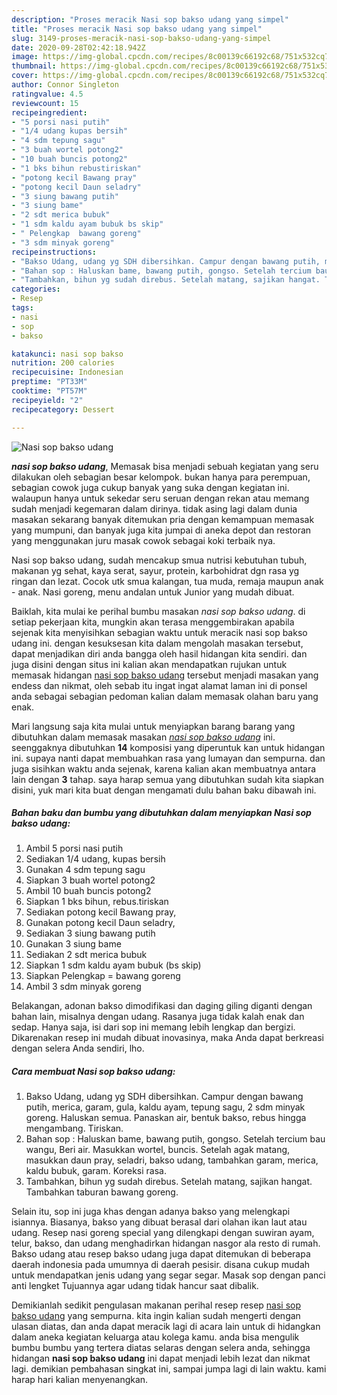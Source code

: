 ```yaml
---
description: "Proses meracik Nasi sop bakso udang yang simpel"
title: "Proses meracik Nasi sop bakso udang yang simpel"
slug: 3149-proses-meracik-nasi-sop-bakso-udang-yang-simpel
date: 2020-09-28T02:42:18.942Z
image: https://img-global.cpcdn.com/recipes/8c00139c66192c68/751x532cq70/nasi-sop-bakso-udang-foto-resep-utama.jpg
thumbnail: https://img-global.cpcdn.com/recipes/8c00139c66192c68/751x532cq70/nasi-sop-bakso-udang-foto-resep-utama.jpg
cover: https://img-global.cpcdn.com/recipes/8c00139c66192c68/751x532cq70/nasi-sop-bakso-udang-foto-resep-utama.jpg
author: Connor Singleton
ratingvalue: 4.5
reviewcount: 15
recipeingredient:
- "5 porsi nasi putih"
- "1/4 udang kupas bersih"
- "4 sdm tepung sagu"
- "3 buah wortel potong2"
- "10 buah buncis potong2"
- "1 bks bihun rebustiriskan"
- "potong kecil Bawang pray"
- "potong kecil Daun seladry"
- "3 siung bawang putih"
- "3 siung bame"
- "2 sdt merica bubuk"
- "1 sdm kaldu ayam bubuk bs skip"
- " Pelengkap  bawang goreng"
- "3 sdm minyak goreng"
recipeinstructions:
- "Bakso Udang, udang yg SDH dibersihkan. Campur dengan bawang putih, merica, garam, gula, kaldu ayam, tepung sagu, 2 sdm minyak goreng. Haluskan semua. Panaskan air, bentuk bakso, rebus hingga mengambang. Tiriskan."
- "Bahan sop : Haluskan bame, bawang putih, gongso. Setelah tercium bau wangu, Beri air. Masukkan wortel, buncis. Setelah agak matang, masukkan daun pray, seladri, bakso udang, tambahkan garam, merica, kaldu bubuk, garam. Koreksi rasa."
- "Tambahkan, bihun yg sudah direbus. Setelah matang, sajikan hangat. Tambahkan taburan bawang goreng."
categories:
- Resep
tags:
- nasi
- sop
- bakso

katakunci: nasi sop bakso 
nutrition: 200 calories
recipecuisine: Indonesian
preptime: "PT33M"
cooktime: "PT57M"
recipeyield: "2"
recipecategory: Dessert

---
```



![Nasi sop bakso udang](https://img-global.cpcdn.com/recipes/8c00139c66192c68/751x532cq70/nasi-sop-bakso-udang-foto-resep-utama.jpg)

<b><i>nasi sop bakso udang</i></b>, Memasak bisa menjadi sebuah kegiatan yang seru dilakukan oleh sebagian besar kelompok. bukan hanya para perempuan, sebagian cowok juga cukup banyak yang suka dengan kegiatan ini. walaupun hanya untuk sekedar seru seruan dengan rekan atau memang sudah menjadi kegemaran dalam dirinya. tidak asing lagi dalam dunia masakan sekarang banyak ditemukan pria dengan kemampuan memasak yang mumpuni, dan banyak juga kita jumpai di aneka depot dan restoran yang menggunakan juru masak cowok sebagai koki terbaik nya.

Nasi sop bakso udang, sudah mencakup smua nutrisi kebutuhan tubuh, makanan yg sehat, kaya serat, sayur, protein, karbohidrat dgn rasa yg ringan dan lezat. Cocok utk smua kalangan, tua muda, remaja maupun anak - anak. Nasi goreng, menu andalan untuk Junior yang mudah dibuat.

Baiklah, kita mulai ke perihal bumbu masakan <i>nasi sop bakso udang</i>. di setiap pekerjaan kita, mungkin akan terasa menggembirakan apabila sejenak kita menyisihkan sebagian waktu untuk meracik nasi sop bakso udang ini. dengan kesuksesan kita dalam mengolah masakan tersebut, dapat menjadikan diri anda bangga oleh hasil hidangan kita sendiri. dan juga disini dengan situs ini kalian akan mendapatkan rujukan untuk memasak hidangan <u>nasi sop bakso udang</u> tersebut menjadi masakan yang endess dan nikmat, oleh sebab itu ingat ingat alamat laman ini di ponsel anda sebagai sebagian pedoman kalian dalam memasak olahan baru yang enak.


Mari langsung saja kita mulai untuk menyiapkan barang barang yang dibutuhkan dalam memasak masakan <u><i>nasi sop bakso udang</i></u> ini. seenggaknya dibutuhkan <b>14</b> komposisi yang diperuntuk kan untuk hidangan ini. supaya nanti dapat membuahkan rasa yang lumayan dan sempurna. dan juga sisihkan waktu anda sejenak, karena kalian akan membuatnya antara lain dengan <b>3</b> tahap. saya harap semua yang dibutuhkan sudah kita siapkan disini, yuk mari kita buat dengan mengamati dulu bahan baku dibawah ini.

<!--inarticleads1-->

##### Bahan baku dan bumbu yang dibutuhkan dalam menyiapkan Nasi sop bakso udang:

1. Ambil 5 porsi nasi putih
1. Sediakan 1/4 udang, kupas bersih
1. Gunakan 4 sdm tepung sagu
1. Siapkan 3 buah wortel potong2
1. Ambil 10 buah buncis potong2
1. Siapkan 1 bks bihun, rebus.tiriskan
1. Sediakan potong kecil Bawang pray,
1. Gunakan potong kecil Daun seladry,
1. Sediakan 3 siung bawang putih
1. Gunakan 3 siung bame
1. Sediakan 2 sdt merica bubuk
1. Siapkan 1 sdm kaldu ayam bubuk (bs skip)
1. Siapkan  Pelengkap = bawang goreng
1. Ambil 3 sdm minyak goreng


Belakangan, adonan bakso dimodifikasi dan daging giling diganti dengan bahan lain, misalnya dengan udang. Rasanya juga tidak kalah enak dan sedap. Hanya saja, isi dari sop ini memang lebih lengkap dan bergizi. Dikarenakan resep ini mudah dibuat inovasinya, maka Anda dapat berkreasi dengan selera Anda sendiri, lho. 

<!--inarticleads2-->

##### Cara membuat Nasi sop bakso udang:

1. Bakso Udang, udang yg SDH dibersihkan. Campur dengan bawang putih, merica, garam, gula, kaldu ayam, tepung sagu, 2 sdm minyak goreng. Haluskan semua. Panaskan air, bentuk bakso, rebus hingga mengambang. Tiriskan.
1. Bahan sop : Haluskan bame, bawang putih, gongso. Setelah tercium bau wangu, Beri air. Masukkan wortel, buncis. Setelah agak matang, masukkan daun pray, seladri, bakso udang, tambahkan garam, merica, kaldu bubuk, garam. Koreksi rasa.
1. Tambahkan, bihun yg sudah direbus. Setelah matang, sajikan hangat. Tambahkan taburan bawang goreng.


Selain itu, sop ini juga khas dengan adanya bakso yang melengkapi isiannya. Biasanya, bakso yang dibuat berasal dari olahan ikan laut atau udang. Resep nasi goreng special yang dilengkapi dengan suwiran ayam, telur, bakso, dan udang menghadirkan hidangan nasgor ala resto di rumah. Bakso udang atau resep bakso udang juga dapat ditemukan di beberapa daerah indonesia pada umumnya di daerah pesisir. disana cukup mudah untuk mendapatkan jenis udang yang segar segar. Masak sop dengan panci anti lengket Tujuannya agar udang tidak hancur saat dibalik. 

Demikianlah sedikit pengulasan makanan perihal resep resep <u>nasi sop bakso udang</u> yang sempurna. kita ingin kalian sudah mengerti dengan ulasan diatas, dan anda dapat meracik lagi di acara lain untuk di hidangkan dalam aneka kegiatan keluarga atau kolega kamu. anda bisa mengulik bumbu bumbu yang tertera diatas selaras dengan selera anda, sehingga hidangan <b>nasi sop bakso udang</b> ini dapat menjadi lebih lezat dan nikmat lagi. demikian pembahasan singkat ini, sampai jumpa lagi di lain waktu. kami harap hari kalian menyenangkan.
